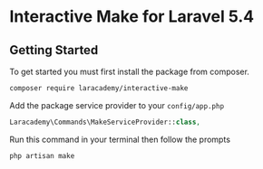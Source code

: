 # Interactive Make for Laravel 5.4

## Getting Started

To get started you must first install the package from composer.

```bash
composer require laracademy/interactive-make
```

Add the package service provider to your `config/app.php`

```php
Laracademy\Commands\MakeServiceProvider::class,
```

Run this command in your terminal then follow the prompts

```bash
php artisan make
```

